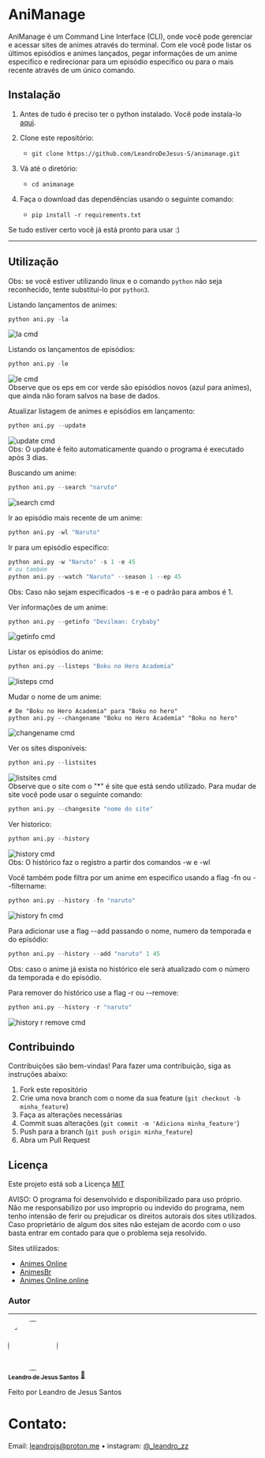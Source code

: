 # AniManage

AniManage é um Command Line Interface (CLI), onde você pode gerenciar e acessar sites de animes através do terminal. Com ele você pode listar os últimos episódios e animes lançados, pegar informações de um anime especifico e redirecionar para um episódio especifico ou para o mais recente através de um único comando.

## Instalação
1. Antes de tudo é preciso ter o python instalado. Você pode instala-lo [aqui](https://www.python.org/downloads/).

2. Clone este repositório:
   - ```git clone https://github.com/LeandroDeJesus-S/animanage.git```

3. Vá até o diretório:
   - ```cd animanage```

4. Faça o download das dependências usando o seguinte comando:
   - ```pip install -r requirements.txt```

 Se tudo estiver certo você já está pronto para usar :)
 
 ---
 
## Utilização
Obs: se você estiver utilizando linux e o comando ```python``` não seja reconhecido, tente substitui-lo por ```python3```.


Listando lançamentos de animes:
```python
python ani.py -la
```
![la cmd](https://user-images.githubusercontent.com/114845576/233846392-2a39162b-6f19-4be6-8873-0f31fd7cf1e8.png)

Listando os lançamentos de episódios:
```python
python ani.py -le
```
![le cmd](https://user-images.githubusercontent.com/114845576/233846644-e95afcdd-aa18-49ff-a744-c40a67808e10.png)<br>
Observe que os eps em cor verde são episódios novos (azul para animes), que ainda não foram salvos na base de dados.

Atualizar listagem de animes e episódios em lançamento:
```python
python ani.py --update
```
![update cmd](https://user-images.githubusercontent.com/114845576/233849821-adb56d30-0037-4a69-8df4-1d307629eb63.png)<br>
Obs: O update é feito automaticamente quando o programa é executado após 3 dias.

Buscando um anime:
```python
python ani.py --search "naruto"
```
![search cmd](https://user-images.githubusercontent.com/114845576/233847279-002a074d-1d29-4c59-b74d-ad6839edc74f.png)

Ir ao episódio mais recente de um anime:
```python
python ani.py -wl "Naruto"
```

Ir para um episódio especifico:
```python
python ani.py -w "Naruto" -s 1 -e 45
# ou também
python ani.py --watch "Naruto" --season 1 --ep 45
```
Obs: Caso não sejam especificados -s e -e o padrão para ambos é 1.

Ver informações de um anime:
```python
python ani.py --getinfo "Devilman: Crybaby"
```
![getinfo cmd](https://user-images.githubusercontent.com/114845576/233848071-17c4add4-9532-47a3-b2f4-07c1cb726647.png)

Listar os episódios do anime:
```python
python ani.py --listeps "Boku no Hero Academia"
```
![listeps cmd](https://user-images.githubusercontent.com/114845576/233848257-393b496d-7f8f-4aea-a820-08621f239c8e.png)

Mudar o nome de um anime:
```
# De "Boku no Hero Academia" para "Boku no hero"
python ani.py --changename "Boku no Hero Academia" "Boku no hero"
```
![changename cmd](https://user-images.githubusercontent.com/114845576/233848811-e133ad2b-6630-4637-83c5-2c4aa65507ec.png)

Ver os sites disponíveis:
```python
python ani.py --listsites
```
![listsites cmd](https://user-images.githubusercontent.com/114845576/233848963-5f8afc6a-5580-40b2-974a-395d65e082ab.png)<br>
Observe que o site com o "*" é site que está sendo utilizado. Para mudar de site você pode usar o seguinte comando:
```python
python ani.py --changesite "nome do site"
```

Ver historico:
```python
python ani.py --history
```
![history cmd](https://user-images.githubusercontent.com/114845576/233850211-5a81f1ef-046b-4f5d-8d02-dd6f7c12a5c3.png)<br>
Obs: O histórico faz o registro a partir dos comandos -w e -wl

Você também pode filtra por um anime em especifico usando a flag -fn ou --filtername:
```python
python ani.py --history -fn "naruto"
```
![history fn cmd](https://user-images.githubusercontent.com/114845576/233850396-e54290d9-b5ab-4aa6-8b51-2ad4e7bacf41.png)

Para adicionar use a flag --add passando o nome, numero da temporada e do episódio:
```python
python ani.py --history --add "naruto" 1 45
```
Obs: caso o anime já exista no histórico ele será atualizado com o número da temporada e do episódio.

Para remover do histórico use a flag -r ou --remove:
```python
python ani.py --history -r "naruto"
```
![history r remove cmd](https://user-images.githubusercontent.com/114845576/233851105-eb71a942-4620-4654-b811-ac1444bbec0d.png)


## Contribuindo

Contribuições são bem-vindas! Para fazer uma contribuição, siga as instruções abaixo:

1. Fork este repositório
2. Crie uma nova branch com o nome da sua feature (`git checkout -b minha_feature`)
3. Faça as alterações necessárias
4. Commit suas alterações (`git commit -m 'Adiciona minha_feature'`)
5. Push para a branch (`git push origin minha_feature`)
6. Abra um Pull Request

## Licença
Este projeto está sob a Licença [MIT](https://choosealicense.com/licenses/mit/)

AVISO: O programa foi desenvolvido e disponibilizado para uso próprio. Não me responsabilizo por uso improprio ou indevido do programa, nem tenho intensão de ferir ou prejudicar os direitos autorais dos sites utilizados. Caso proprietário de algum dos sites não estejam de acordo com o uso basta entrar em contado para que o problema seja resolvido.

Sites utilizados:
- [Animes Online](https://animesonlinecc.to/)
- [AnimesBr](https://animesbr.cc/)
- [Animes Online.online](https://ww31.animesonline.online/)

### Autor
---

<a href="">
 <img style="border-radius: 50%;" src="https://user-images.githubusercontent.com/114845576/233851586-92105a56-90ac-449b-ad5d-09c78ab8a511.jpg" width="100px;" alt=""/>
 <br />
 <sub><b>Leandro de Jesus Santos</b></sub></a> <a href="https://www.instagram.com/_leandro_zz/">🚀</a>


Feito por Leandro de Jesus Santos 
# Contato:

Email: [leandrojs@proton.me](mailto:leandrojs@proton.me) • 
instagram: [@_leandro_zz](https://www.instagram.com/_leandro_zz/)


